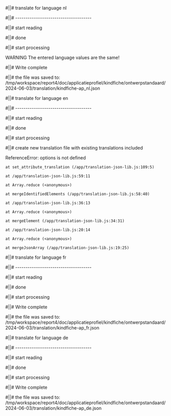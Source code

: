#||# translate for language nl  

#||# -------------------------------------  

#||# start reading  

#||# done  

#||# start processing  

WARNING The entered language values are the same!  

#||# Write complete  

#||# the file was saved to: /tmp/workspace/report4/doc/applicatieprofiel/kindfiche/ontwerpstandaard/2024-06-03/translation/kindfiche-ap_nl.json  

#||# translate for language en  

#||# -------------------------------------  

#||# start reading  

#||# done  

#||# start processing  

#||# create new translation file with existing translations included  

ReferenceError: options is not defined

    at set_attribute_translation (/app/translation-json-lib.js:109:5)

    at /app/translation-json-lib.js:59:11

    at Array.reduce (<anonymous>)

    at mergeIdentifiedElements (/app/translation-json-lib.js:58:40)

    at /app/translation-json-lib.js:36:13

    at Array.reduce (<anonymous>)

    at mergeElement (/app/translation-json-lib.js:34:31)

    at /app/translation-json-lib.js:20:14

    at Array.reduce (<anonymous>)

    at mergeJsonArray (/app/translation-json-lib.js:19:25)

#||# translate for language fr  

#||# -------------------------------------  

#||# start reading  

#||# done  

#||# start processing  

#||# Write complete  

#||# the file was saved to: /tmp/workspace/report4/doc/applicatieprofiel/kindfiche/ontwerpstandaard/2024-06-03/translation/kindfiche-ap_fr.json  

#||# translate for language de  

#||# -------------------------------------  

#||# start reading  

#||# done  

#||# start processing  

#||# Write complete  

#||# the file was saved to: /tmp/workspace/report4/doc/applicatieprofiel/kindfiche/ontwerpstandaard/2024-06-03/translation/kindfiche-ap_de.json  

